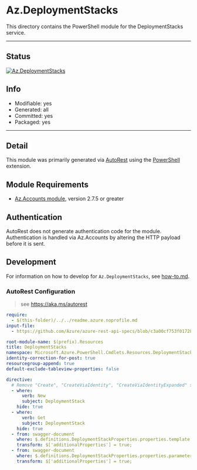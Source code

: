 <!-- region Generated -->
# Az.DeploymentStacks
This directory contains the PowerShell module for the DeploymentStacks service.

---
## Status
[![Az.DeploymentStacks](https://img.shields.io/powershellgallery/v/Az.DeploymentStacks.svg?style=flat-square&label=Az.DeploymentStacks "Az.DeploymentStacks")](https://www.powershellgallery.com/packages/Az.DeploymentStacks/)

## Info
- Modifiable: yes
- Generated: all
- Committed: yes
- Packaged: yes

---
## Detail
This module was primarily generated via [AutoRest](https://github.com/Azure/autorest) using the [PowerShell](https://github.com/Azure/autorest.powershell) extension.

## Module Requirements
- [Az.Accounts module](https://www.powershellgallery.com/packages/Az.Accounts/), version 2.7.5 or greater

## Authentication
AutoRest does not generate authentication code for the module. Authentication is handled via Az.Accounts by altering the HTTP payload before it is sent.

## Development
For information on how to develop for `Az.DeploymentStacks`, see [how-to.md](how-to.md).
<!-- endregion -->

### AutoRest Configuration
> see https://aka.ms/autorest

``` yaml
require:
  - $(this-folder)/../../readme.azure.noprofile.md
input-file:
  - https://github.com/Azure/azure-rest-api-specs/blob/c3a00cf753f01728e49bdb232054b0964075ec45/specification/resources/resource-manager/Microsoft.Resources/preview/2022-08-01-preview/deploymentStacks.json

root-module-name: $(prefix).Resources
title: DeploymentStacks
namespace: Microsoft.Azure.PowerShell.Cmdlets.Resources.DeploymentStacks
identity-correction-for-post: true
resourcegroup-append: true
default-exclude-tableview-properties: false

directive:
  # Remove "Create", "CreateViaIdentity", "CreateViaIdentityExpanded" syntax variant of the cmdlets. Because of new cmdlet does unsupport.
  - where:
      verb: New
      subject: DeploymentStack
    hide: true
  - where:
      verb: Get
      subject: DeploymentStack
    hide: true
  - from: swagger-document
    where: $.definitions.DeploymentStackProperties.properties.template
    transform: $['additionalProperties'] = true;
  - from: swagger-document
    where: $.definitions.DeploymentStackProperties.properties.parameters
    transform: $['additionalProperties'] = true;
```
